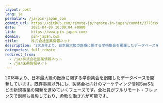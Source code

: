 ```yaml
---
layout: post
lang: ja
permalink: /ja/pin-japan_com
commit_url: https://github.com/remote-jp/remote-in-japan/commit/3773cce1c23907cfb8db1051584cc2cf6a5f86e6
date:       2021-04-09 10:09:04 +0900
link:       https://www.pin-japan.com/
domain:     pin-japan.com
title:      株式会社医薬情報ネット
description: '2018年より、日本最大級の医療に関する学術集会を網羅したデータベースを開発しています。既存事業以外にも、製薬会社向けのマーケティング情報SaaSなどの新規事業の開発を進めていくフェーズです。全社員がフルリモート・フレックスで副業も推奨しており、柔軟な働き方が可能です。'
categories: full_remote
redirect_from:
  - /ja/株式会社医薬情報ネット
  - /ja/医薬情報ネット
---
```


<p>2018年より、日本最大級の医療に関する学術集会を網羅したデータベースを開発しています。既存事業以外にも、製薬会社向けのマーケティング情報SaaSなどの新規事業の開発を進めていくフェーズです。全社員がフルリモート・フレックスで副業も推奨しており、柔軟な働き方が可能です。</p>
